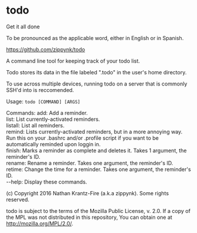 # todo
Get it all done

To be pronounced as the applicable word, either in English or in Spanish.

https://github.com/zippynk/todo

A command line tool for keeping track of your todo list.

Todo stores its data in the file labeled ".todo" in the user's home directory.

To use across multiple devices, running todo on a server that is commonly SSH'd into is reccomended.

Usage: `todo [COMMAND] [ARGS]`

Commands:
add: Add a reminder.<br/>
list: List currently-activated reminders.<br/>
listall: List all reminders.<br/>
remind: Lists currently-activated reminders, but in a more annoying way. Run this on your .bashrc and/or .profile script if you want to be automatically reminded upon loggin in.<br/>
finish: Marks a reminder as complete and deletes it. Takes 1 argument, the reminder's ID.<br/>
rename: Rename a reminder. Takes one argument, the reminder's ID.<br/>
retime: Change the time for a reminder. Takes one argument, the reminder's ID.<br/>
--help: Display these commands.

(c) Copyright 2016 Nathan Krantz-Fire (a.k.a zippynk). Some rights reserved.

todo is subject to the terms of the Mozilla Public License, v. 2.0. If a copy of the MPL was not distributed in this repository, You can obtain one at http://mozilla.org/MPL/2.0/.

